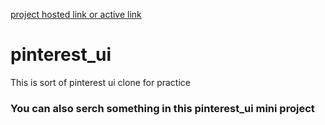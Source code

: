 [project hosted link or active link](https://himanshu404mishra.github.io/pinterest_ui/)
# pinterest_ui
This is sort of pinterest ui clone for practice 

### You can also serch something in this pinterest_ui mini project
